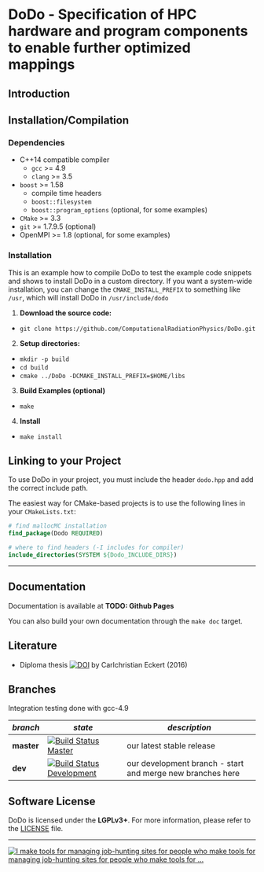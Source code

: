 DoDo - Specification of HPC hardware and program components to enable further optimized mappings
================================================================================================

Introduction
------------


Installation/Compilation
------------------------

### Dependencies
 - C++14 compatible compiler
   - `gcc` >= 4.9
   - `clang` >= 3.5
 - `boost` >= 1.58
   - compile time headers
   - `boost::filesystem`
   - `boost::program_options` (optional, for some examples)
 - `CMake` >= 3.3
 - `git` >= 1.7.9.5 (optional)
 - OpenMPI >= 1.8 (optional, for some examples)

### Installation
This is an example how to compile DoDo to test the example code snippets and shows to install DoDo in a custom directory.
If you want a system-wide installation, you can change the `CMAKE_INSTALL_PREFIX` to something like `/usr`, which will install DoDo in `/usr/include/dodo`

1. **Download the source code:**
 -  `git clone https://github.com/ComputationalRadiationPhysics/DoDo.git`
2. **Setup directories:**
 - `mkdir -p build`
 - `cd build`
 - `cmake ../DoDo -DCMAKE_INSTALL_PREFIX=$HOME/libs`
3. **Build Examples (optional)**
 - `make`
4. **Install**
 - `make install`


Linking to your Project
-----------------------

To use DoDo in your project, you must include the header `dodo.hpp` and
add the correct include path.

The easiest way for CMake-based projects is to use the following lines in your `CMakeLists.txt`:
```cmake
# find mallocMC installation
find_package(Dodo REQUIRED)

# where to find headers (-I includes for compiler)
include_directories(SYSTEM ${Dodo_INCLUDE_DIRS})
```

************************************************************************

Documentation
-------------

Documentation is available at **TODO: Github Pages**

You can also build your own documentation through the `make doc` target.


Literature
----------

- Diploma thesis [![DOI](https://zenodo.org/badge/doi/10.5281/zenodo.163329.svg)](http://dx.doi.org/10.5281/zenodo.163329) by Carlchristian Eckert (2016)


Branches
--------

Integration testing done with gcc-4.9

| *branch*    | *state* | *description*           |
| ----------- | ------- | ----------------------- |
| **master**  | [![Build Status Master](https://travis-ci.org/ComputationalRadiationPhysics/DoDo.png?branch=master)](https://travis-ci.org/ComputationalRadiationPhysics/DoDo "master") | our latest stable release |
| **dev**     | [![Build Status Development](https://travis-ci.org/ComputationalRadiationPhysics/DoDo.png?branch=dev)](https://travis-ci.org/ComputationalRadiationPhysics/DoDo "dev") | our development branch - start and merge new branches here |


Software License
----------------

DoDo is licensed under the **LGPLv3+**.
For more information, please refer to the [LICENSE](utility/autoHeaderLicense.txt) file.

************************************************************************

[![I make tools for managing job-hunting sites for people who make tools for managing job-hunting sites for people who make tools for ...](http://imgs.xkcd.com/comics/tools.png "I make tools for managing job-hunting sites for people who make tools for managing job-hunting sites for people who make tools for ...")](http://xkcd.com/1629/)
